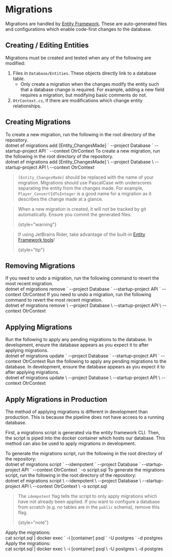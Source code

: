 # Migrations

Migrations are handled by [Entity Framework](https://learn.microsoft.com/en-us/aspnet/entity-framework). These are auto-generated files and configurations which enable code-first changes to the database.

## Creating / Editing Entities

Migrations must be created and tested when any of the following are modified:

1. Files in `Database/Entities`. These objects directly link to a database table.
    - Only create a migration when the changes modify the entity such that a database change is required. For example, adding a new field requires a migration, but modifying basic comments do not.
2. `OtrContext.cs`, if there are modifications which change entity relationships.

## Creating Migrations

<tabs group="os">
   <tab id="Windows-create" title="Windows" group-key="Windows">
      To create a new migration, run the following in the root directory of the repository.<br/>
      <code-block>
      dotnet ef migrations add [Entity_ChangesMade] `
      --project Database `
      --startup-project API `
      --context OtrContext
      </code-block>
   </tab>
   <tab id="Else-create" title="Linux &amp; macOS" group-key="Else">
      To create a new migration, run the following in the root directory of the repository.<br/>
      <code-block>
      dotnet ef migrations add [Entity_ChangesMade] \
      --project Database \
      --startup-project API \
      --context OtrContext
      </code-block>
   </tab>
</tabs>

> `[Entity_ChangesMade]` should be replaced with the name of your migration. Migrations should use PascalCase with underscores separating the entity from the changes made. For example, `Player_ConvertIdToInteger` is a good name for a migration as it describes the change made at a glance.
> 

> When a new migration is created, it will not be tracked by git automatically. Ensure you commit the generated files.
> 
> {style="warning"}

> If using JetBrains Rider, take advantage of the built-in [Entity Framework tools](https://www.jetbrains.com/help/rider/Visual_interface_for_EF_Core_commands.html)!
>
> {style="tip"}
## Removing Migrations

<tabs group="os">
   <tab id="Windows-remove" title="Windows" group-key="Windows">
      If you need to undo a migration, run the following command to revert the most recent migration.<br/>
      <code-block>
      dotnet ef migrations remove `
      --project Database `
      --startup-project API `
      --context OtrContext
      </code-block>
   </tab>
   <tab id="Else-remove" title="Linux &amp; macOS" group-key="Else">
      If you need to undo a migration, run the following command to revert the most recent migration.<br/>
      <code-block>
      dotnet ef migrations remove \
      --project Database \
      --startup-project API \
      --context OtrContext
      </code-block>
   </tab>
</tabs>

## Applying Migrations

<tabs group="os">
   <tab id="Windows-apply" title="Windows" group-key="Windows">
      Run the following to apply any pending migrations to the database. In development, ensure the database appears as you expect it to after applying migrations.<br/>
      <code-block>
      dotnet ef migrations update `
      --project Database `
      --startup-project API `
      --context OtrContext
      </code-block>
   </tab>
   <tab id="Else-apply" title="Linux &amp; macOS" group-key="Else">
      Run the following to apply any pending migrations to the database. In development, ensure the database appears as you expect it to after applying migrations.<br/>
      <code-block>
      dotnet ef migrations update \
      --project Database \
      --startup-project API \
      --context OtrContext
      </code-block>
   </tab>
</tabs>

## Apply Migrations in Production

The method of applying migrations is different in development than production. This is because the pipeline does not have access to a running database.

First, a migrations script is generated via the entity framework CLI. Then, the script is piped into the docker container which hosts our database. This method can also be used to apply migrations in development.

<tabs group="os">
   <tab id="Windows-prod" title="Windows" group-key="Windows">
      To generate the migrations script, run the following in the root directory of the repository:<br/>
      <code-block>
      dotnet ef migrations script `
      --idempotent `
      --project Database `
      --startup-project API `
      --context OtrContext `
      -o script.sql
      </code-block>
   </tab>
   <tab id="Else-prod" title="Linux &amp; macOS" group-key="Else">
      To generate the migrations script, run the following in the root directory of the repository:<br/>
      <code-block>
      dotnet ef migrations script \
      --idempotent \
      --project Database \
      --startup-project API \
      --context OtrContext \
      -o script.sql
      </code-block>
   </tab>
</tabs>

> The `idempotent` flag tells the script to only apply migrations which have not already been applied.
> If you want to configure a database from scratch (e.g. no tables are in the `public` schema),
> remove this flag.
>
> {style="note"}

<tabs group="os">
   <tab id="Windows-prod-apply" title="Windows" group-key="Windows">
      Apply the migrations:<br/>
      <code-block>
      cat script.sql | docker exec `
      -i [container] psql `
      -U postgres `
      -d postgres
      </code-block>
   </tab>
   <tab id="Else-prod-apply" title="Linux &amp; macOS" group-key="Else">
      Apply the migrations:<br/>
      <code-block>
      cat script.sql | docker exec \
      -i [container] psql \
      -U postgres \
      -d postgres
      </code-block>
   </tab>
</tabs>